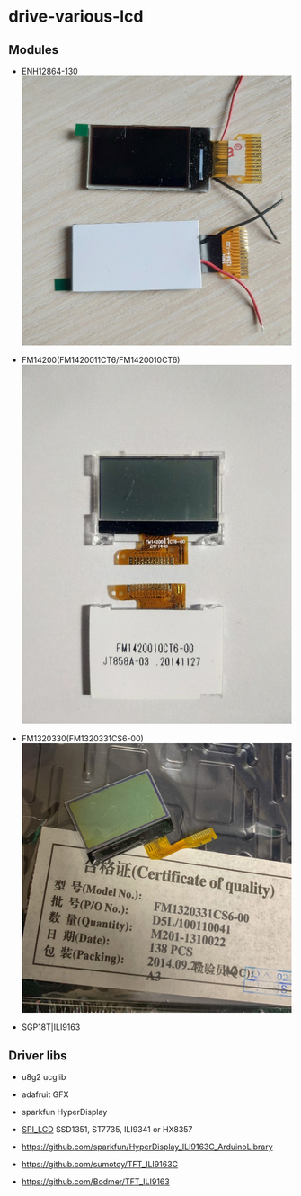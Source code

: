 # drive-various-lcd

## Modules

* ENH12864-130
![ENH12864-130](ENH12864-130/sample_image_ENH12864-130.jpg)

* FM14200(FM1420011CT6/FM1420010CT6)
![FM14200](FM14200/FM1420010CT6.jpg)


* FM1320330(FM1320331CS6-00)
![FM1320330](FM1320330/FM1320331CS6-00.jpg)

* SGP18T|ILI9163





## Driver libs

* u8g2 ucglib
* adafruit GFX
* sparkfun HyperDisplay

* [SPI_LCD](https://github.com/bitbank2/SPI_LCD) SSD1351, ST7735, ILI9341 or HX8357
 
* https://github.com/sparkfun/HyperDisplay_ILI9163C_ArduinoLibrary

* https://github.com/sumotoy/TFT_ILI9163C

* https://github.com/Bodmer/TFT_ILI9163
